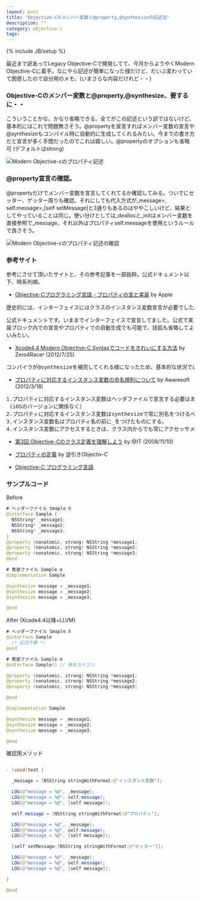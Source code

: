 ```yaml
---
layout: post
title: "Objective-Cのメンバー変数と@property,@synthesizeの記述法"
description: ""
category: objective-c
tags: 
---
```

{% include JB/setup %}

最近まで訳あってLegacy Objective-Cで開発してて、今月からようやくModern Objective-Cに着手。なにやら記述が簡単になった様だけど、だいぶ変わっていて困惑したので自分用のメモ。(いまさらな内容だけれど・・)

### Objective-Cのメンバー変数と@property,@synthesize、要するに・・

こういうことかな。かなり省略できる。全てがこの記述という訳ではないけど、基本的にはこれで問題無さそう。@propertyを宣言すればメンバー変数の宣言や@synthesizeもコンパイル時に自動的に生成してくれるみたい。今までの書き方だと宣言が多く手間だったのでこれは嬉しい。@propertyのオプションも省略可 (デフォルトはstrong)

![Modern Objective-cのプロパティ記述](http://img.kuman.asia/files/modern-objective-c-property.jpg)

### @property宣言の確認。

@propertyだけでメンバー変数を宣言してくれてるか確認してみる。ついでにセッター、ゲッター周りも確認。それにしても代入方式が&#95;message=, self.message=,[self setMessage]と3通りもあるのはややこしいけど、結果としてやっていることは同じ。使い分けとしては&#95;deallocと&#95;initはメンバー変数を直接参照で&#95;message、それ以外はプロパティself.messageを使用というルールで良さそう。

![Modern Objective-cのプロパティ記述の確認](http://img.kuman.asia/files/modern-objective-c-property-check.jpg)

### 参考サイト

参考にさせて頂いたサイトと、その参考記事を一部抜粋。公式ドキュメント以下、時系列順。


* [Objective-Cプログラミング言語 - プロパティの宣と実装](https://developer.apple.com/jp/devcenter/ios/library/documentation/ObjC.pdf) by Apple

<pre>歴史的には、インターフェイスにはクラスのインスタンス変数宣言が必要でした。（中略）インスタンス変数は実装詳細であり、通常、クラス自身の外からアクセスされることはありません。さらに、実装ブロック内に宣言すること、あるいは宣言済みプロパティから自動生成させることも可能です。したがって通常は、インスタンス変数宣言をパブリックインターフェイスで行うべきではないので、波括弧も省略してください。
</pre>
公式ドキュメントです。いままでインターフェイスで宣言してました。公式で実装ブロック内での宣言やプロパティでの自動生成でも可能で、括弧も省略してよいみたい。

* [Xcode4.4 Modern Objective-C Syntaxでコードをきれいにする方法](http://www.zero4racer.com/blog/798) by Zero4Racer (2012/7/25)

<pre>コンパイラが@synthesizeを補完してくれる様になったため、基本的な状況では、@synthesizeを書かなくてよくなりました。また、synthesizeされる相手のivarも、同名の変数ではなくて、アンダーバーを最初に付けた物がデフォルトとなります。これまで議論されて来たことがappleのコンパイラによって、これからは定義されているため、安心ですね。ちなみに、これは以前からですが、(strong)というのも，デフォルトがstrongなので、書かなくてよくなりました。
</pre>

* [プロパティに対応するインスタンス変数の命名規則について](http://www.awaresoft.jp/ios-dev/item/115-ivar-naming-convention.html) by Awaresoft (2012/3/18)

<pre>1.プロパティに対応するインスタンス変数はヘッダファイルで宣言する必要はまずない。
 (iOSのバージョンに関係なく） 
2.プロパティに対応するインスタンス変数はsynthesizeで常に別名をつけるべき。
3.インスタンス変数名はプロパティ名の前に_をつけたものにする。 
4.インスタンス変数にアクセスするときは、クラス内からでも常にアクセッサメソッドを通して行うようにする。（setter/getter内やinit, dealloc以外）
</pre>

* [第3回 Objective-Cのクラス定義を理解しよう](http://www.atmarkit.co.jp/fcoding/articles/objc/03/objc03b.html) by @IT (2008/11/10) 

* [プロパティの定義](http://www.objectivec-iphone.com/introduction/property/property.html) by 逆引きObjectiv-C


* [Objective-C プログラミング言語](https://developer.apple.com/jp/devcenter/ios/library/japanese.html)

### サンプルコード

Before

```java
# ヘッダーファイル Smaple.h
@interface Sample {
  NSString* _message1;
  NSString* _message2;
  NSString* _message3;
}
@property (nonatomic, strong) NSString *message1;
@property (nonatomic, strong) NSString *message2;
@property (nonatomic, strong) NSString *message3;
@end

# 実装ファイル Sample.m
@implementation Sample

@synthesize message = _message1;
@synthesize message = _message2;
@synthesize message = _message3;

@end
```

After (Xcode4.4以降+LLVM)

```java
# ヘッダーファイル Smaple.h
@interface Sample
  /* 記述不要 */
@end

# 実装ファイル Sample.m
@interface Sample() // 無名カテゴリ

@property (nonatomic, strong) NSString *message1;
@property (nonatomic, strong) NSString *message2;
@property (nonatomic, strong) NSString *message3;

@end

@implementation Sample

@synthesize message = _message1;
@synthesize message = _message2;
@synthesize message = _message3;

@end
```

確認用メソッド

```java

- (void)test {

  _message = [NSString stringWithFormat:@"インスタンス変数"];

  LOG(@"message = %@", _message);
  LOG(@"message = %@", self.message);
  LOG(@"message = %@", [self message]);

  self.message = [NSString stringWithFormat:@"プロパティ"];

  LOG(@"message = %@", _message);
  LOG(@"message = %@", self.message);
  LOG(@"message = %@", [self message]);

  [self setMessage:[NSString stringWithFormat:@"セッター"]];

  LOG(@"message = %@", _message);
  LOG(@"message = %@", self.message);
  LOG(@"message = %@", [self message]);

}

@end
```
